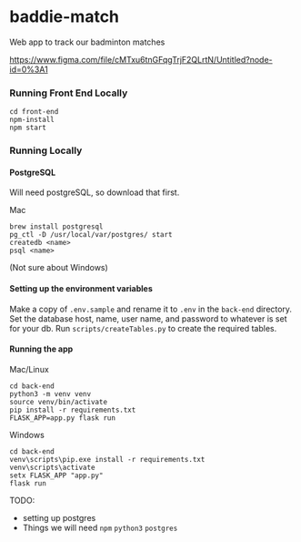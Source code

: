 # baddie-match
Web app to track our badminton matches

https://www.figma.com/file/cMTxu6tnGFqgTrjF2QLrtN/Untitled?node-id=0%3A1

### Running Front End Locally
```
cd front-end
npm-install
npm start
```

### Running Locally
#### PostgreSQL
Will need postgreSQL, so download that first.

Mac
```
brew install postgresql
pg_ctl -D /usr/local/var/postgres/ start
createdb <name>
psql <name>
```
(Not sure about Windows)

#### Setting up the environment variables
Make a copy of `.env.sample` and rename it to `.env` in the `back-end` directory. Set the database host, name, user name, and password to whatever is set for your db.
Run `scripts/createTables.py` to create the required tables.

#### Running the app
Mac/Linux
```
cd back-end
python3 -m venv venv
source venv/bin/activate
pip install -r requirements.txt
FLASK_APP=app.py flask run
```
Windows
```
cd back-end
venv\scripts\pip.exe install -r requirements.txt
venv\scripts\activate
setx FLASK_APP "app.py"
flask run
```

TODO:
* setting up postgres
* Things we will need `npm` `python3` `postgres`
